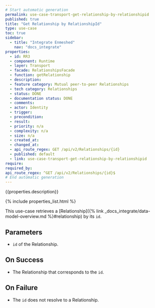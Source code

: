 ```yaml
---
# Start automatic generation
permalink: use-case-transport-get-relationship-by-relationshipid
published: true
title: "Get Relationship by RelationshipId"
type: use-case
toc: true
sidebar:
  - title: "Integrate Enmeshed"
    nav: "docs_integrate"
properties:
  - id: RR3
  - component: Runtime
  - layer: Transport
  - facade: RelationshipsFacade
  - function: getRelationship
  - description:
  - feature category: Mutual peer-to-peer Relationships
  - tech category: Relationships
  - status: DONE
  - documentation status: DONE
  - comments:
  - actor: Identity
  - trigger:
  - precondition:
  - result:
  - priority: n/a
  - complexity: n/a
  - size: n/a
  - created_at:
  - changed_at:
  - api_route_regex: GET /api/v2/Relationships/{id}
  - published: default
  - link: use-case-transport-get-relationship-by-relationshipid
require:
required_by:
api_route_regex: ^GET /api/v2/Relationships/{id}$
# End automatic generation
---
```


{{properties.description}}

{% include properties_list.html %}

This use-case retrieves a [Relationship]({% link _docs_integrate/data-model-overview.md %}#relationship)
by its `id`.

## Parameters

- `id` of the Relationship.

## On Success

- The Relationship that corresponds to the `id`.

## On Failure

- The `id` does not resolve to a Relationship.
